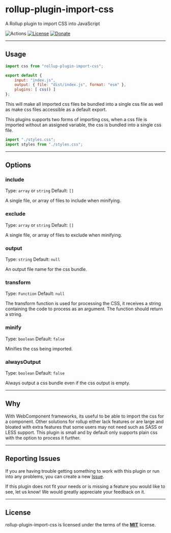 # rollup-plugin-import-css
A Rollup plugin to import CSS into JavaScript

![Actions](https://github.com/jleeson/rollup-plugin-import-css/workflows/build/badge.svg)
[![License](https://img.shields.io/badge/license-MIT-blue.svg)](https://github.com/jleeson/rollup-plugin-import-css/blob/master/LICENSE)
[![Donate](https://img.shields.io/badge/patreon-donate-green.svg)](https://www.patreon.com/outwalkstudios)

---

## Usage

```js
import css from "rollup-plugin-import-css";

export default {
    input: "index.js",
    output: { file: "dist/index.js", format: "esm" },
    plugins: [ css() ]
};
```

This will make all imported css files be bundled into a single css file as well as make css files accessible as a default export.

This plugins supports two forms of importing css, when a css file is imported without an assigned variable, the css is bundled into a single css file.
```js
import "./styles.css";
import styles from "./styles.css";
```

---

## Options

### include

Type: `array` or `string`
Default: `[]`

A single file, or array of files to include when minifying.

### exclude

Type: `array` or `string`
Default: `[]`

A single file, or array of files to exclude when minifying.

### output

Type: `string`
Default: `null`

An output file name for the css bundle.

### transform

Type: `Function`
Default: `null`

The transform function is used for processing the CSS, it receives a string containing the code to process as an argument. The function should return a string.

### minify

Type: `boolean`
Default: `false`

Minifies the css being imported.

### alwaysOutput

Type: `boolean`
Default: `false`

Always output a css bundle even if the css output is empty.

---

## Why

With WebComponent frameworks, its useful to be able to import the css for a component. Other solutions for rollup either lack features or are large and bloated with extra features that some users may not need such as SASS or LESS support. This plugin is small and by default only supports plain css with the option to process it further.

---

## Reporting Issues

If you are having trouble getting something to work with this plugin or run into any problems, you can create a new [Issue](https://github.com/jleeson/rollup-plugin-import-css/issues).

If this plugin does not fit your needs or is missing a feature you would like to see, let us know! We would greatly appreciate your feedback on it.

---

## License

rollup-plugin-import-css is licensed under the terms of the [**MIT**](https://github.com/jleeson/rollup-plugin-import-css/blob/master/LICENSE) license.
